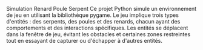 Simulation Renard Poule Serpent
Ce projet Python simule un environnement de jeu en utilisant la bibliothèque pygame. Le jeu implique trois types d'entités : des serpents, des poules et des renards, chacun ayant des comportements et des interactions spécifiques. Les entités se déplacent dans la fenêtre de jeu, évitant les obstacles et certaines zones restreintes tout en essayant de capturer ou d'échapper à d'autres entités.
